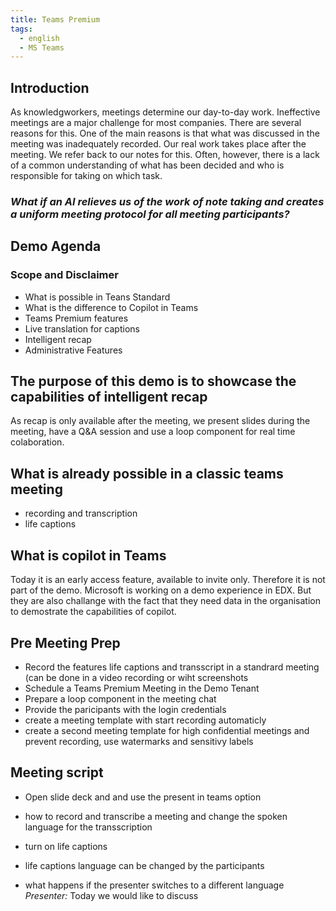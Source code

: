 ```yaml
---
title: Teams Premium
tags:
  - english
  - MS Teams
---
```


## Introduction
As knowledgworkers, meetings determine our day-to-day work. Ineffective meetings are a major challenge for most companies. There are several reasons for this. One of the main reasons is that what was discussed in the meeting was inadequately recorded.
Our real work takes place after the meeting. We refer back to our notes for this. Often, however, there is a lack of a common understanding of what has been decided and who is responsible for taking on which task.
### *What if an AI relieves us of the work of note taking and creates a uniform meeting protocol for all meeting participants?*

## Demo Agenda
### Scope and Disclaimer
- What is possible in Teans Standard
- What is the difference to Copilot in Teams
- Teams Premium features
-   Live translation for captions
-   Intelligent recap
- Administrative Features

## The purpose of this demo is to showcase the capabilities of intelligent recap
As recap is only available after the meeting, we present slides during the meeting, have a Q&A session and use a loop component for real time colaboration.

## What is already possible in a classic teams meeting
- recording and transcription
- life captions

## What is copilot in Teams
Today it is an early access feature, available to invite only. Therefore it is not part of the demo.
Microsoft is working on a demo experience in EDX. But they are also challange with the fact that they need data in the organisation to demostrate the capabilities of copilot.

## Pre Meeting Prep
- Record the features life captions and transscript in a standrard meeting (can be done in a video recording or wiht screenshots
- Schedule a Teams Premium Meeting in the Demo Tenant
- Prepare a loop component in the meeting chat
- Provide the paricipants with the login credentials
- create a meeting template with start recording automaticly
- create a second meeting template for high confidential meetings and prevent recording, use watermarks and sensitivy labels

## Meeting script
- Open slide deck and and use the present in teams option

- how to record and transcribe a meeting and change the spoken language for the transscription
-  turn on life captions
  - life captions language can be changed by the participants
  - what happens if the presenter switches to a different language
*Presenter:*
Today we would like to discuss
